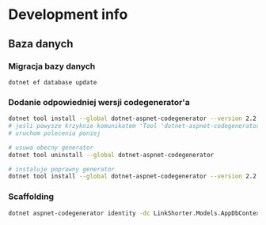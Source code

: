 # Development info


## Baza danych

### Migracja bazy danych

```
dotnet ef database update
```

### Dodanie odpowiedniej wersji codegenerator'a

```bash
dotnet tool install --global dotnet-aspnet-codegenerator --version 2.2.0
# jeśli powysze krzyknie komunikatem 'Tool 'dotnet-aspnet-codegenerator' is already installed.'
# uruchom polecenia poniej

# usuwa obecny generator
dotnet tool uninstall --global dotnet-aspnet-codegenerator 

# instaluje poprawny generator
dotnet tool install --global dotnet-aspnet-codegenerator --version 2.2.0 
```

### Scaffolding

```bash
dotnet aspnet-codegenerator identity -dc LinkShorter.Models.AppDbContext --files "Account.Register;Account.Login;Account.Logout"
```
